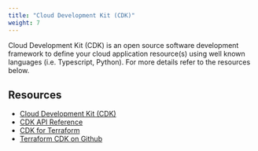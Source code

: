 ```yaml
---
title: "Cloud Development Kit (CDK)"
weight: 7
---
```

Cloud Development Kit (CDK) is an open source software development framework to define your cloud application resource(s) using well known languages (i.e. Typescript, Python). For more details refer to the resources below. 

## Resources
- [Cloud Development Kit (CDK)](https://docs.aws.amazon.com/cdk/latest/guide/home.html)
- [CDK API Reference](https://docs.aws.amazon.com/cdk/api/latest/docs/aws-construct-library.html)
- [CDK for Terraform](https://learn.hashicorp.com/collections/terraform/cdktf)
- [Terraform CDK on Github](https://github.com/hashicorp/terraform-cdk)
